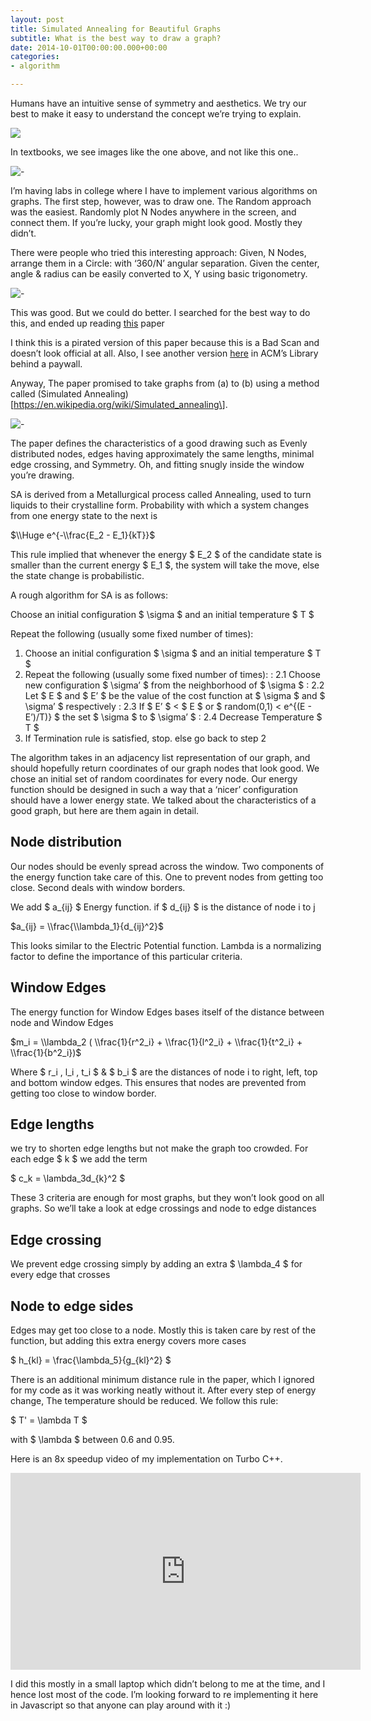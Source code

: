 ```yaml
---
layout: post
title: Simulated Annealing for Beautiful Graphs
subtitle: What is the best way to draw a graph?
date: 2014-10-01T00:00:00.000+00:00
categories:
- algorithm

---
```

Humans have an intuitive sense of symmetry and aesthetics. We try our best to make it easy to understand the concept we’re trying to explain.

![](/uploads/unnamed-1.png)

In textbooks, we see images like the one above, and not like this one..

![-](/assets/images/polbooks_fr.png)

I’m having labs in college where I have to implement various algorithms on graphs. The first step, however, was to draw one. The Random approach was the easiest. Randomly plot N Nodes anywhere in the screen, and connect them. If you’re lucky, your graph might look good. Mostly they didn’t.

There were people who tried this interesting approach: Given, N Nodes, arrange them in a Circle: with ‘360/N’ angular separation. Given the center, angle & radius can be easily converted to X, Y using basic trigonometry.

![-](/assets/images/circular.jpg)

This was good. But we could do better. I searched for the best way to do this, and ended up reading [this](http://citeseerx.ist.psu.edu/viewdoc/summary?doi=10.1.1.20.5663) paper

I think this is a pirated version of this paper because this is a Bad Scan and doesn’t look official at all. Also, I see another version [here](https://dl.acm.org/citation.cfm?id=234538) in ACM’s Library behind a paywall.

Anyway, The paper promised to take graphs from (a) to (b) using a method called (Simulated Annealing)\[https://en.wikipedia.org/wiki/Simulated_annealing\].

![-](/assets/images/sample.png)

The paper defines the characteristics of a good drawing such as Evenly distributed nodes, edges having approximately the same lengths, minimal edge crossing, and Symmetry. Oh, and fitting snugly inside the window you’re drawing.

SA is derived from a Metallurgical process called Annealing, used to turn liquids to their crystalline form. Probability with which a system changes from one energy state to the next is

$\\Huge e^{-\\frac{E_2 - E_1}{kT}}$

This rule implied that whenever the energy $ E_2 $ of the candidate state is smaller than the current energy $ E_1 $, the system will take the move, else the state change is probabilistic.

A rough algorithm for SA is as follows:

Choose an initial configuration $ \\sigma $ and an initial temperature $ T $

Repeat the following (usually some fixed number of times):

1. Choose an initial configuration $ \\sigma $ and an initial temperature $ T $
2. Repeat the following (usually some fixed number of times):
   : 2.1 Choose new configuration $ \\sigma’ $ from the neighborhood of $ \\sigma $
   : 2.2 Let $ E $ and $ E’ $ be the value of the cost function at $ \\sigma $ and $ \\sigma’ $ respectively
   : 2.3 If $ E’ $ < $ E $ or $ random(0,1) < e^{(E - E’)/T)} $ the set $ \\sigma $ to $ \\sigma’ $
   : 2.4 Decrease Temperature $ T $
3. If Termination rule is satisfied, stop. else go back to step 2

The algorithm takes in an adjacency list representation of our graph, and should hopefully return coordinates of our graph nodes that look good. We chose an initial set of random coordinates for every node. Our energy function should be designed in such a way that a ‘nicer’ configuration should have a lower energy state. We talked about the characteristics of a good graph, but here are them again in detail.

## Node distribution

Our nodes should be evenly spread across the window. Two components of the energy function
take care of this. One to prevent nodes from getting too close. Second deals with window borders.

We add $ a_{ij} $ Energy function. if $ d_{ij} $ is the distance of node i to j

$a_{ij} = \\frac{\\lambda_1}{d_{ij}^2}$

This looks similar to the Electric Potential function. Lambda is a normalizing factor to define the importance of this particular criteria.

## Window Edges

The energy function for Window Edges bases itself of the distance between node and Window Edges

$m_i = \\lambda_2 ( \\frac{1}{r^2_i} + \\frac{1}{l^2_i} + \\frac{1}{t^2_i} + \\frac{1}{b^2_i})$

Where $ r_i $,$ l_i $,$ t_i $ & $ b_i $ are the distances of node i to right, left, top and bottom window edges.
This ensures that nodes are prevented from getting too close to window border.

## Edge lengths

we try to shorten edge lengths but not make the graph too crowded. For each edge $ k $ we add the term

$ c_k = \\lambda_3d_{k}^2 $

These 3 criteria are enough for most graphs, but they won’t look good on all graphs.
So we’ll take a look at edge crossings and node to edge distances

## Edge crossing

We prevent edge crossing simply by adding an extra $ \\lambda_4 $ for every edge that crosses

## Node to edge sides

Edges may get too close to a node. Mostly this is taken care by rest of the function, but adding this extra energy covers more cases

$ h_{kl} = \\frac{\\lambda_5}{g_{kl}^2} $

There is an additional minimum distance rule in the paper, which I ignored for my code as it
was working neatly without it. After every step of energy change, The temperature should be reduced. We follow this rule:

$ T' = \\lambda T $

with $ \\lambda $ between 0.6 and 0.95.

Here is an 8x speedup video of my implementation on Turbo C++.

<iframe width="560" height="315" src="https://www.youtube.com/embed/BHHFM5IoAT4" frameborder="0" allow="accelerometer; autoplay; encrypted-media; gyroscope; picture-in-picture" allowfullscreen></iframe>

I did this mostly in a small laptop which didn’t belong to me at the time, and I hence lost most of the code.
I’m looking forward to re implementing it here in Javascript so that anyone can play around with it :)